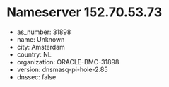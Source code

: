 # Nameserver 152.70.53.73

* as_number: 31898
* name: Unknown
* city: Amsterdam
* country: NL
* organization: ORACLE-BMC-31898
* version: dnsmasq-pi-hole-2.85
* dnssec: false
